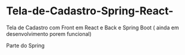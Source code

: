 # Tela-de-Cadastro-Spring-React-
Tela de Cadastro com Front em React e Back e Spring Boot ( ainda em desenvolvimento porem funcional)

Parte do Spring
